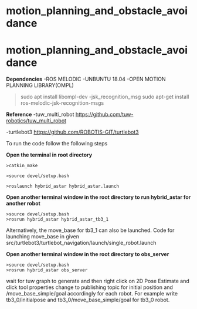 # motion_planning_and_obstacle_avoidance
# motion_planning_and_obstacle_avoidance
**Dependencies**
-ROS MELODIC
-UNBUNTU 18.04
-OPEN MOTION PLANNING LIBRARY(OMPL)
>sudo apt install libompl-dev
-jsk_recognition_msg
>sudo apt-get install ros-melodic-jsk-recognition-msgs

**Reference**
-tuw_multi_robot
https://github.com/tuw-robotics/tuw_multi_robot

-turtlebot3
https://github.com/ROBOTIS-GIT/turtlebot3

To run the code follow the following steps

**Open the terminal in root directory**
```
>catkin_make

>source devel/setup.bash

>roslaunch hybrid_astar hybrid_astar.launch
```
**Open another terminal window in the root directory to run hybrid_astar for another robot**
```
>source devel/setup.bash
>rosrun hybrid_astar hybrid_astar_tb3_1
```
Alternatively, the move_base for tb3_1 can also be launched. Code for launching move_base in given src/turtlebot3/turtlebot_navigation/launch/single_robot.launch

**Open another terminal window in the root directory to obs_server**
```
>source devel/setup.bash
>rosrun hybrid_astar obs_server
```
wait for tuw graph to generate and then right click on 2D Pose Estimate and click tool properties
change to publishing topic for initial position and /move_base_simple/goal accordingly for each robot. For example write tb3_0/initialpose and tb3_0/move_base_simple/goal for tb3_0 robot.


